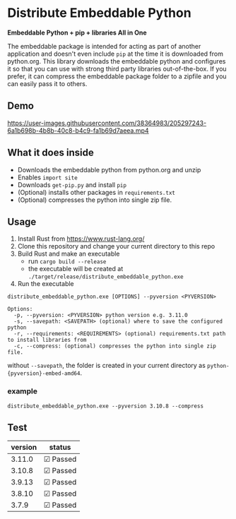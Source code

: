# Distribute Embeddable Python

**Embeddable Python + pip + libraries All in One**

The embeddable package is intended for acting as part of another application and 
doesn't even include `pip` at the time it is downloaded from python.org. This library downloads the embeddable python and configures it so that you can use with strong third party libraries out-of-the-box. If you prefer, it can compress the embeddable package folder to a zipfile and you can easily pass it to others.

## Demo

https://user-images.githubusercontent.com/38364983/205297243-6a1b698b-4b8b-40c8-b4c9-fa1b69d7aeea.mp4


## What it does inside
* Downloads the embeddable python from python.org and unzip
* Enables `import site`
* Downloads `get-pip.py` and install `pip`
* (Optional) installs other packages in `requirements.txt`
* (Optional) compresses the python into single zip file.

## Usage
1. Install Rust from https://www.rust-lang.org/
2. Clone this repository and change your current directory to this repo
3. Build Rust and make an executable
   * run `cargo build --release`
   * the executable will be created at `./target/release/distribute_embeddable_python.exe`
4. Run the executable

```
distribute_embeddable_python.exe [OPTIONS] --pyversion <PYVERSION>

Options:
  -p, --pyversion: <PYVERSION> python version e.g. 3.11.0
  -s, --savepath: <SAVEPATH> (optional) where to save the configured python
  -r, --requirements: <REQUIREMENTS> (optional) requirements.txt path to install libraries from
  -c, --compress: (optional) compresses the python into single zip file.
```
without `--savepath`, the folder is created in your current directory as `python-{pyversion}-embed-amd64`.

### example
`distribute_embeddable_python.exe --pyversion 3.10.8 --compress`


## Test

|version|status
|--|--|
|3.11.0|☑ Passed|
|3.10.8|☑ Passed|
|3.9.13|☑ Passed|
|3.8.10|☑ Passed|
|3.7.9|☑ Passed|
